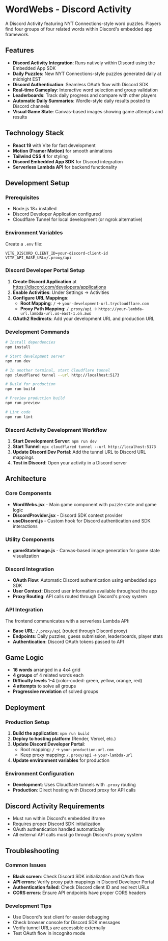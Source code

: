 # WordWebs - Discord Activity

A Discord Activity featuring NYT Connections-style word puzzles. Players find four groups of four related words within Discord's embedded app framework.

## Features

- **Discord Activity Integration**: Runs natively within Discord using the Embedded App SDK
- **Daily Puzzles**: New NYT Connections-style puzzles generated daily at midnight EST
- **Discord Authentication**: Seamless OAuth flow with Discord SDK
- **Real-time Gameplay**: Interactive word selection and group validation
- **Leaderboards**: Track daily progress and compare with other players
- **Automatic Daily Summaries**: Wordle-style daily results posted to Discord channels
- **Visual Game State**: Canvas-based images showing game attempts and results

## Technology Stack

- **React 19** with Vite for fast development
- **Motion (Framer Motion)** for smooth animations
- **Tailwind CSS 4** for styling
- **Discord Embedded App SDK** for Discord integration
- **Serverless Lambda API** for backend functionality

## Development Setup

### Prerequisites

- Node.js 18+ installed
- Discord Developer Application configured
- Cloudflare Tunnel for local development (or ngrok alternative)

### Environment Variables

Create a `.env` file:

```env
VITE_DISCORD_CLIENT_ID=your-discord-client-id
VITE_API_BASE_URL=/.proxy/api
```

### Discord Developer Portal Setup

1. **Create Discord Application** at https://discord.com/developers/applications
2. **Enable Activities**: Under Settings → Activities
3. **Configure URL Mappings**:
   - **Root Mapping**: `/` → `your-development-url.trycloudflare.com`
   - **Proxy Path Mapping**: `/.proxy/api` → `https://your-lambda-url.lambda-url.us-east-1.on.aws`
4. **OAuth2 Redirects**: Add your development URL and production URL

### Development Commands

```bash
# Install dependencies
npm install

# Start development server
npm run dev

# In another terminal, start Cloudflare tunnel
npx cloudflared tunnel --url http://localhost:5173

# Build for production
npm run build

# Preview production build
npm run preview

# Lint code
npm run lint
```

### Discord Activity Development Workflow

1. **Start Development Server**: `npm run dev`
2. **Start Tunnel**: `npx cloudflared tunnel --url http://localhost:5173`
3. **Update Discord Dev Portal**: Add the tunnel URL to Discord URL mappings
4. **Test in Discord**: Open your activity in a Discord server

## Architecture

### Core Components

- **WordWebs.jsx** - Main game component with puzzle state and game logic
- **DiscordProvider.jsx** - Discord SDK context provider
- **useDiscord.js** - Custom hook for Discord authentication and SDK interactions

### Utility Components

- **gameStateImage.js** - Canvas-based image generation for game state visualization

### Discord Integration

- **OAuth Flow**: Automatic Discord authentication using embedded app SDK
- **User Context**: Discord user information available throughout the app
- **Proxy Routing**: API calls routed through Discord's proxy system

### API Integration

The frontend communicates with a serverless Lambda API:

- **Base URL**: `/.proxy/api` (routed through Discord proxy)
- **Endpoints**: Daily puzzles, guess submission, leaderboards, player stats
- **Authentication**: Discord OAuth tokens passed to API

## Game Logic

- **16 words** arranged in a 4x4 grid
- **4 groups** of 4 related words each
- **Difficulty levels** 1-4 (color-coded: green, yellow, orange, red)
- **4 attempts** to solve all groups
- **Progressive revelation** of solved groups

## Deployment

### Production Setup

1. **Build the application**: `npm run build`
2. **Deploy to hosting platform** (Render, Vercel, etc.)
3. **Update Discord Developer Portal**:
   - Root mapping: `/` → `your-production-url.com`
   - Keep proxy mapping: `/.proxy/api` → `your-lambda-url`
4. **Update environment variables** for production

### Environment Configuration

- **Development**: Uses Cloudflare tunnels with `.proxy` routing
- **Production**: Direct hosting with Discord proxy for API calls

## Discord Activity Requirements

- Must run within Discord's embedded iframe
- Requires proper Discord SDK initialization
- OAuth authentication handled automatically
- All external API calls must go through Discord's proxy system

## Troubleshooting

### Common Issues

- **Black screen**: Check Discord SDK initialization and OAuth flow
- **API errors**: Verify proxy path mappings in Discord Developer Portal
- **Authentication failed**: Check Discord client ID and redirect URLs
- **CORS errors**: Ensure API endpoints have proper CORS headers

### Development Tips

- Use Discord's test client for easier debugging
- Check browser console for Discord SDK messages
- Verify tunnel URLs are accessible externally
- Test OAuth flow in incognito mode